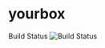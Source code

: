 # yourbox

Build Status ![Build Status](https://circleci.com/gh/amilarajans/yourbox.png?circle-token=57760b3c8c0e3a0214802d863af62b601f5573bc)